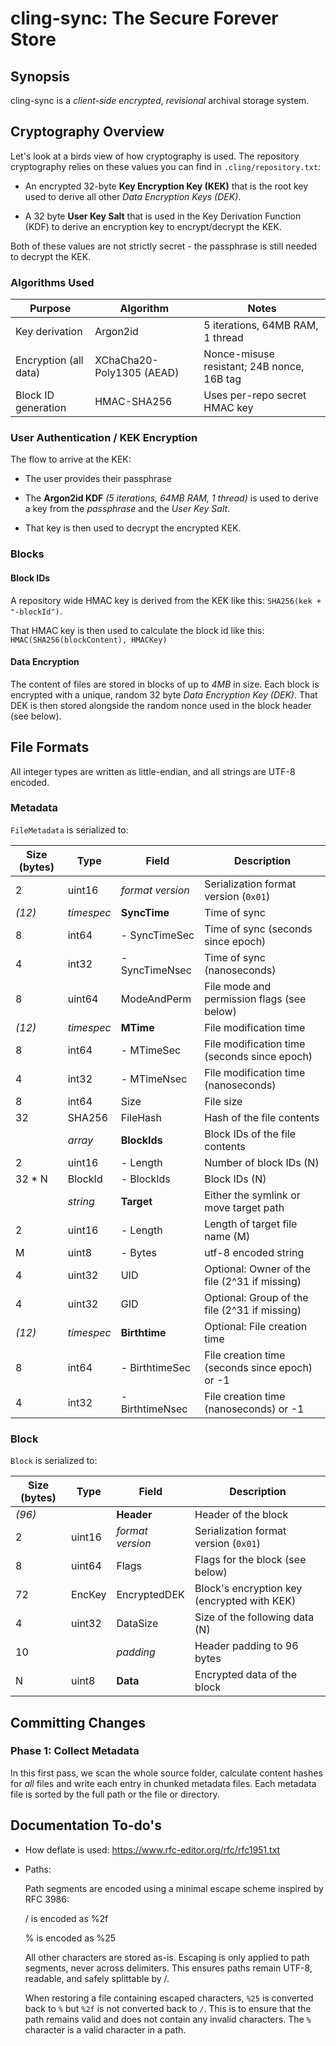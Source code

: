 # cling-sync: The Secure Forever Store

## Synopsis

cling-sync is a _client-side encrypted_, _revisional_ archival storage system.

## Cryptography Overview

Let's look at a birds view of how cryptography is used.
The repository cryptography relies on these values you can find in `.cling/repository.txt`:

- An encrypted 32-byte **Key Encryption Key (KEK)** that is the root key used to derive all other
  _Data Encryption Keys (DEK)_.

- A 32 byte **User Key Salt** that is used in the Key Derivation Function (KDF) to derive
  an encryption key to encrypt/decrypt the KEK.

Both of these values are not strictly secret - the passphrase is still needed to decrypt the KEK.

### Algorithms Used

| Purpose                  | Algorithm                   | Notes                                              |
|--------------------------|-----------------------------|-----------------------------------------------------|
| Key derivation           | Argon2id                    | 5 iterations, 64MB RAM, 1 thread                   |
| Encryption (all data)    | XChaCha20-Poly1305 (AEAD)   | Nonce-misuse resistant; 24B nonce, 16B tag         |
| Block ID generation      | HMAC-SHA256                 | Uses per-repo secret HMAC key                      |

### User Authentication / KEK Encryption

The flow to arrive at the KEK:

- The user provides their passphrase

- The **Argon2id KDF** _(5 iterations, 64MB RAM, 1 thread)_ is used to derive a key from the
  _passphrase_ and the _User Key Salt_.

- That key is then used to decrypt the encrypted KEK.

### Blocks

#### Block IDs

A repository wide HMAC key is derived from the KEK like this: `SHA256(kek + "-blockId")`.

That HMAC key is then used to calculate the block id like this: `HMAC(SHA256(blockContent), HMACKey)`

#### Data Encryption

The content of files are stored in blocks of up to _4MB_ in size. Each block is encrypted with
a unique, random 32 byte _Data Encryption Key (DEK)_. That DEK is then stored alongside the random
nonce used in the block header (see below).

## File Formats

All integer types are written as little-endian, and all strings are UTF-8 encoded.

### Metadata

`FileMetadata` is serialized to:

| Size (bytes)  | Type      | Field             | Description                                   |
|----------------|-----------|--------------------|-----------------------------------------------|
| 2             | uint16    | _format version_  | Serialization format version (`0x01`)         |
| _(12)_        | _timespec_| **SyncTime**      | Time of sync                                  |
| 8             | int64     | - SyncTimeSec     | Time of sync (seconds since epoch)            |
| 4             | int32     | - SyncTimeNsec    | Time of sync (nanoseconds)                    |
| 8             | uint64    | ModeAndPerm       | File mode and permission flags (see below)    |
| _(12)_        | _timespec_| **MTime**         | File modification time                        |
| 8             | int64     | - MTimeSec        | File modification time (seconds since epoch)  | 
| 4             | int32     | - MTimeNsec       | File modification time (nanoseconds)          |
| 8             | int64     | Size              | File size                                     |
| 32            | SHA256    | FileHash          | Hash of the file contents                     |
|               | _array_   | **BlockIds**      | Block IDs of the file contents                |
| 2             | uint16    | - Length          | Number of block IDs (N)                       |
| 32 * N        | BlockId   | - BlockIds        | Block IDs (N)                                 |
|               | _string_  | **Target**        | Either the symlink or move target path        |
| 2             | uint16    | - Length          | Length of target file name (M)                |
| M             | uint8     | - Bytes           | utf-8 encoded string                          |
| 4             | uint32    | UID               | Optional: Owner of the file (2^31 if missing) |
| 4             | uint32    | GID               | Optional: Group of the file (2^31 if missing) |
| _(12)_        | _timespec_| **Birthtime**     | Optional: File creation time                  |
| 8             | int64     | - BirthtimeSec    | File creation time (seconds since epoch) or -1|
| 4             | int32     | - BirthtimeNsec   | File creation time (nanoseconds) or -1        |


### Block

`Block` is serialized to:

| Size (bytes)  | Type      | Field             | Description                                   |
|----------------|-----------|--------------------|-----------------------------------------------|
| _(96)_        |           | **Header**        | Header of the block                           |
| 2             | uint16    | _format version_  | Serialization format version (`0x01`)         |
| 8             | uint64    | Flags             | Flags for the block (see below)               |
| 72            | EncKey    | EncryptedDEK      | Block's encryption key (encrypted with KEK)   |
| 4             | uint32    | DataSize          | Size of the following data (N)                |
| 10            |           | _padding_         | Header padding to 96 bytes                    |
| N             | uint8     | **Data**          | Encrypted data of the block                   |

## Committing Changes

### Phase 1: Collect Metadata

In this first pass, we scan the whole source folder, calculate content hashes for _all_ files
and write each entry in chunked metadata files. Each metadata file is sorted by the full path or
the file or directory.

## Documentation To-do's

- How deflate is used: https://www.rfc-editor.org/rfc/rfc1951.txt

- Paths:

    Path segments are encoded using a minimal escape scheme inspired by RFC 3986:

    / is encoded as %2f

    % is encoded as %25

    All other characters are stored as-is. Escaping is only applied to path segments, 
    never across delimiters. This ensures paths remain UTF-8, readable, and safely splittable by /.

    When restoring a file containing escaped characters, `%25` is converted back to `%` but
    `%2f` is not converted back to `/`. This is to ensure that the path remains valid and
    does not contain any invalid characters. The `%` character is a valid character in a path.


